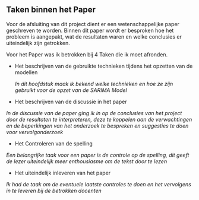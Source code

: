 ## Taken binnen het Paper

Voor de afsluiting van dit project dient er een wetenschappelijke paper geschreven te worden. Binnen dit paper wordt er besproken hoe het probleem is aangepakt, wat de resultaten waren en welke conclusies er uiteindelijk zijn getrokken.

Voor het Paper was ik betrokken bij 4 Taken die ik moet afronden.

* Het beschrijven van de gebruikte technieken tijdens het opzetten van de modellen 

  *In dit hoofdstuk maak ik bekend welke technieken en hoe ze zijn gebruikt voor de opzet van de SARIMA Model*
  
* Het beschrijven van de discussie  in het paper

 *In de discussie van de paper ging ik in op de conclusies van het project door de resultaten te interpreteren, deze te koppelen aan de verwachtingen en de beperkingen van het onderzoek te bespreken en suggesties te doen voor vervolgonderzoek*
 
* Het Controleren van de spelling

 *Een belangrijke taak voor een paper is de controle op de spelling, dit geeft de lezer uiteindelijk meer enthousiasme om de tekst door te lezen*

* Het uiteindelijk inleveren van het paper

 *Ik had de taak om de eventuele laatste controles te doen en het vervolgens in te leveren bij de betrokken docenten*
